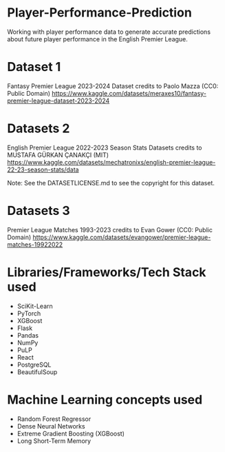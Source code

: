 # Player-Performance-Prediction
Working with player performance data to generate accurate predictions about future player performance in the English Premier League.
# Dataset 1
Fantasy Premier League 2023-2024 Dataset credits to Paolo Mazza (CC0: Public Domain)
https://www.kaggle.com/datasets/meraxes10/fantasy-premier-league-dataset-2023-2024
# Datasets 2
English Premier League 2022-2023 Season Stats Datasets credits to MUSTAFA GÜRKAN ÇANAKÇI (MIT)
https://www.kaggle.com/datasets/mechatronixs/english-premier-league-22-23-season-stats/data

Note: See the DATASETLICENSE.md to see the copyright for this dataset.
# Datasets 3
Premier League Matches 1993-2023 credits to Evan Gower (CC0: Public Domain) 
https://www.kaggle.com/datasets/evangower/premier-league-matches-19922022
# Libraries/Frameworks/Tech Stack used
- SciKit-Learn
- PyTorch
- XGBoost
- Flask
- Pandas
- NumPy
- PuLP
- React
- PostgreSQL
- BeautifulSoup
# Machine Learning concepts used
- Random Forest Regressor
- Dense Neural Networks
- Extreme Gradient Boosting (XGBoost)
- Long Short-Term Memory

